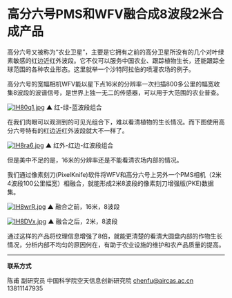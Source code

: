 # 高分六号PMS和WFV融合成8波段2米合成产品

高分六号又被称为“农业卫星”，主要是它拥有之前的高分卫星所没有的几个对叶绿素敏感的红边近红外波段。它不仅可以服务中国农业、跟踪植物生长，还能跟踪全球范围的各种农业形态。这里就举一个沙特阿拉伯的喷灌农场的例子。

高分六号的宽幅相机WFV能以星下点16米的分辨率一次扫描800多公里的幅宽收集8波段的波谱信号，是世界上独一无二的传感器，可以用于大范围的农业普查。

[![IH80q1.jpg](https://z3.ax1x.com/2021/11/19/IH80q1.jpg)](https://imgtu.com/i/IH80q1)
▲ 红-绿-蓝波段组合

在我们肉眼可以观测到的可见光组合下，难以看清植物的生长情况。而下图使用高分六号特有的红边近红外波段就大不一样了。

[![IH8ra6.jpg](https://z3.ax1x.com/2021/11/19/IH8ra6.jpg)](https://imgtu.com/i/IH8ra6)
▲ 红外-红边-红波段组合

但是美中不足的是，16米的分辨率还是不能看清农场内部的情况。

我们通过像素刻刀(PixelKnife)软件将WFV和高分六号上另外一个PMS相机（2米4波段100公里幅宽）相融合，就能形成2米8波段的像素刻刀增强版(PKE)数据集。

[![IH8wrR.jpg](https://z3.ax1x.com/2021/11/19/IH8wrR.jpg)](https://imgtu.com/i/IH8wrR)
▲ 融合之前，16米，8波段


[![IH8DVx.jpg](https://z3.ax1x.com/2021/11/19/IH8DVx.jpg)](https://imgtu.com/i/IH8DVx)
▲ 融合之后，2米，8波段

通过这样的产品将纹理信息增强了8倍，就能更清楚的看清大圆盘内部的作物生长情况，分析内部不均匀的原因何在，有助于农业设施的维护和农产品质量的提高。

---

**联系方式**

陈甫 副研究员
中国科学院空天信息创新研究院
chenfu@aircas.ac.cn
13811147935
